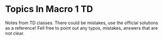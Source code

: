 # Topics In Macro 1 TD
Notes from TD classes. There could be mistakes, use the official solutions as a reference!
Fell free to point out any typos, mistakes, answers that are not clear. 
